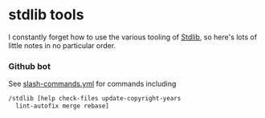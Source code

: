 # stdlib tools

I constantly forget how to use the various tooling of [Stdlib](https://github.com/stdlib-js/stdlib), so here's lots of little notes in no particular order.

### Github bot

See [slash-commands.yml](https://github.com/stdlib-js/stdlib/blob/develop/.github/workflows/slash_commands.yml) for commands including

```bash
/stdlib [help check-files update-copyright-years 
  lint-autofix merge rebase]
```
